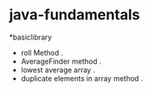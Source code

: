 # java-fundamentals

*basiclibrary
- roll Method .
- AverageFinder method .
- lowest average array .
- duplicate elements in array method .